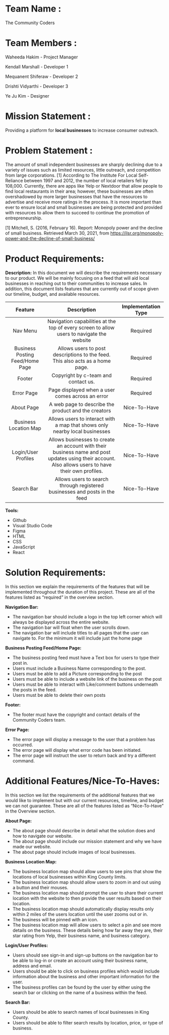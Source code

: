 # Team Name :

The Community Coders

# Team Members :

Waheeda Hakim - Project Manager

Kendall Marshall - Developer 1

Mequanent Shiferaw - Developer 2

Drishti Vidyarthi - Developer 3

Ye Ju Kim - Designer


# Mission Statement :

Providing a platform for **local businesses** to increase consumer outreach.

# Problem Statement :

The amount of small independent businesses are sharply declining due to a variety of issues such as limited resources, little outreach, and competition from large corporations. [1] According to The Institute For Local Self-Reliance between 1997 and 2012, the number of local retailers fell by 108,000.  Currently, there are apps like Yelp or Nextdoor that allow people to find local restaurants in their area; however, these businesses are often overshadowed by more larger businesses that have the resources to advertise and receive more ratings in the process. It is more important than ever to ensure local and small businesses are being protected and provided with resources to allow them to succeed to continue the promotion of entrepreneurship.  

[1] Mitchell, S. (2016, February 16). Report: Monopoly power and the decline of small business. Retrieved March 30, 2021, from https://ilsr.org/monopoly-power-and-the-decline-of-small-business/

# Product Requirements:
 **Description:**
In this document we will describe the requirements necessary to our product.  We will be mainly focusing on a feed that will aid local businesses in reaching out to their communities to increase sales. In addition, this document lists features that are currently out of scope given our timeline, budget, and available resources.

| Feature  |          Description                        | Implementation Type  |
| :-----:  |            :---------:                            | :--------: |
| Nav Menu | Navigation capabilities at the top of every screen to allow users to navigate the website | Required |
| Business Posting Feed/Home Page |  Allows users to post descriptions to the feed. This also acts as a home page. | Required |
| Footer |  Copyright by c-team and contact us.  | Required |
| Error Page |  Page displayed when a user comes across an error| Required |
| About Page |  A web page to describe the product and the creators | Nice-To-Have |
| Business Location Map|  Allows users to interact with a map that shows only nearby local businesses | Nice-To-Have |
| Login/User Profiles| Allows businesses to create an account with their business name and post updates using their account. Also allows users to have their own profiles. | Nice-To-Have |
|Search Bar| Allows users to search through registered businesses and posts in the feed | Nice-To-Have |

**Tools:**
- Github
- Visual Studio Code
- Figma
- HTML
- CSS
- JavaScript
- React

# Solution Requirements:
In this section we explain the requirements of the features that will be implemented throughout the duration of this project. These are all of the features listed as “required” in the overview section.

**Navigation Bar:**
- The navigation bar should include a logo in the top left corner which will always be displayed across the entire website. 
- The navigation bar will float when the user scrolls down.
- The navigation bar will include titles to all pages that the user can navigate to. For the minimum it will include just the home page



**Business Posting Feed/Home Page:**
- The business posting feed must have a Text box for users to type their post in.
- Users must include a Business Name corresponding to the post.
- Users must be able to add a Picture corresponding to the post
- Users must be able to include a website link of the business on the post
- Users must be able to interact with Like/comment buttons underneath the posts in the feed.
- Users must be able to delete their own posts

**Footer:**
- The footer must have the copyright and contact details of the Community Coders team. 

**Error Page:**
- The error page will display a message to the user that a problem has occurred.
- The error page will display what error code has been initiated. 
- The error page will instruct the user to return back and try a different command.

# Additional Features/Nice-To-Haves:
In this section we list the requirements of the additional features that we would like to implement but with our current resources, timeline, and budget we can not guarantee. These are all of the features listed as “Nice-To-Have” in the Overview section.

**About Page:**
- The about page should describe in detail what the solution does and how to navigate our website.
- The about page should include our mission statement and why we have made our website. 
- The about page should include images of local businesses. 

**Business Location Map:**
- The business location map should allow users to see pins that show the locations of local businesses within King County limits.
- The business location map should allow users to zoom in and out using a button and their mouses.
- The business location map should prompt the user to share their current location with the website to then provide the user results based on their location.
- The business location map should automatically display results only within 2 miles of the users location until the user zooms out or in. 
- The business will be pinned with an icon.
- The business location  map will allow users to select a pin and see more details on the business. These details being how far away they are, their star rating from Yelp, their business name, and business category.


**Login/User Profiles:**
- Users should see sign-in and sign-up buttons on the navigation bar to be able to log-in or create an account using their business name, address and email.
- Users should be able to click on business profiles which would include information about the business and other important information for the user. 
- The business profiles can be found by the user by either using the search bar or clicking on the name of a  business within the feed. 


**Search Bar:**
- Users should be able to search names of local businesses in King County. 
- Users should be able to filter search results by location, price, or type of business.
